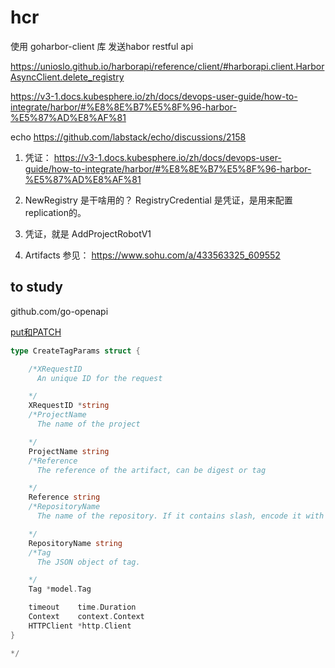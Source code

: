 # hcr

使用 goharbor-client 库 发送habor restful api 


https://unioslo.github.io/harborapi/reference/client/#harborapi.client.HarborAsyncClient.delete_registry


https://v3-1.docs.kubesphere.io/zh/docs/devops-user-guide/how-to-integrate/harbor/#%E8%8E%B7%E5%8F%96-harbor-%E5%87%AD%E8%AF%81


echo https://github.com/labstack/echo/discussions/2158

1. 凭证： https://v3-1.docs.kubesphere.io/zh/docs/devops-user-guide/how-to-integrate/harbor/#%E8%8E%B7%E5%8F%96-harbor-%E5%87%AD%E8%AF%81

2. NewRegistry 是干啥用的？ RegistryCredential 是凭证，是用来配置replication的。 

3. 凭证，就是 AddProjectRobotV1

4. Artifacts 参见： https://www.sohu.com/a/433563325_609552



## to study 

github.com/go-openapi


[put和PATCH](https://segmentfault.com/q/1010000005685904)

```go
type CreateTagParams struct {

	/*XRequestID
	  An unique ID for the request

	*/
	XRequestID *string
	/*ProjectName
	  The name of the project

	*/
	ProjectName string
	/*Reference
	  The reference of the artifact, can be digest or tag

	*/
	Reference string
	/*RepositoryName
	  The name of the repository. If it contains slash, encode it with URL encoding. e.g. a/b -> a%252Fb

	*/
	RepositoryName string
	/*Tag
	  The JSON object of tag.

	*/
	Tag *model.Tag

	timeout    time.Duration
	Context    context.Context
	HTTPClient *http.Client
}

*/